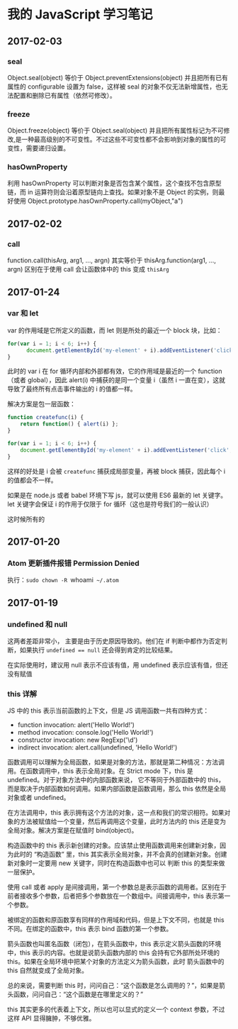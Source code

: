# 我的 JavaScript 学习笔记

## 2017-02-03

### seal

Object.seal(object) 等价于 Object.preventExtensions(object) 并且把所有已有属性的 configurable 设置为 false，这样被 seal 的对象不仅无法新增属性，也无法配置和删除已有属性（依然可修改）。

### freeze

Object.freeze(object) 等价于 Object.seal(object) 并且把所有属性标记为不可修改,是一种最高级别的不可变性。不过这些不可变性都不会影响到对象的属性的可变性，需要递归设置。

### hasOwnProperty

利用 hasOwnProperty 可以判断对象是否包含某个属性，这个查找不包含原型链，而 in 运算符则会沿着原型链向上查找。如果对象不是 Object 的实例，则最好使用 Object.prototype.hasOwnProperty.call(myObject,"a")

## 2017-02-02

### call

function.call(thisArg, arg1, ..., argn) 其实等价于 thisArg.function(arg1, ..., argn) 区别在于使用 call 会让函数体中的 this 变成 `thisArg`

## 2017-01-24

### var 和 let

var 的作用域是它所定义的函数，而 let 则是所处的最近一个 block 块，比如： 

```js
for(var i = 1; i < 6; i++) {
      document.getElementById('my-element' + i).addEventListener('click', function() { alert(i) })
}
```

此时的 var i 在 for 循环内部和外部都有效，它的作用域是最近的一个 function（或者 global），因此 alert(i) 中捕获的是同一个变量 i（虽然 i 一直在变），这就导致了最终所有点击事件输出的 i 的值都一样。

解决方案是包一层函数：

```javascript
function createfunc(i) {
    return function() { alert(i) };
}

for(var i = 1; i < 6; i++) {
    document.getElementById('my-element' + i).addEventListener('click', createfunc(i))
}
```

这样的好处是 i 会被 `createfunc` 捕获成局部变量，再被 block 捕获，因此每个 i 的值都会不一样。

如果是在 node.js 或者 babel 环境下写 js，就可以使用 ES6 最新的 let 关键字。let 关键字会保证 i 的作用于仅限于 for 循环（这也是符号我们的一般认识）

这时候所有的

## 2017-01-20

### Atom 更新插件报错 Permission Denied

执行：`sudo chown -R `whoami` ~/.atom`

## 2017-01-19

### undefined 和 null

这两者差距非常小， 主要是由于历史原因导致的。他们在 if 判断中都作为否定判断，如果执行 `undefined == null` 还会得到肯定的比较结果。

在实际使用时，建议用 null 表示不应该有值，用 undefined 表示应该有值，但还没有赋值

### this 详解

JS 中的 this 表示当前函数的上下文，但是 JS 调用函数一共有四种方式：

* function invocation: alert('Hello World!')
* method invocation: console.log('Hello World!')
* constructor invocation: new RegExp('\\d')
* indirect invocation: alert.call(undefined, 'Hello World!')

函数调用可以理解为全局函数，如果是对象的方法，那就是第二种情况：方法调用。在函数调用中，this 表示全局对象。在 Strict mode 下，this 是 undefined。对于对象方法中的内部函数来说，
它不等同于外部函数中的 this，而是取决于内部函数如何调用。如果内部函数是函数调用，那么 this 依然是全局对象或者 undefined。

在方法调用中，this 表示拥有这个方法的对象，这一点和我们的常识相符。如果对象的方法被赋值给一个变量，然后再调用这个变量，此时方法内的 this 还是变为全局对象。解决方案是在赋值时 bind(object)。

构造函数中的 this 表示新创建的对象。应该禁止使用函数调用来创建新对象，因为此时的 “构造函数” 里，this 其实表示全局对象，并不会真的创建新对象。创建新对象时一定要用 new 关键字，同时在构造函数中也可以
判断 this 的类型来做一层保护。

使用 call 或者 apply 是间接调用，第一个参数总是表示函数的调用者。区别在于前者接收多个参数，后者把多个参数放在一个数组中。间接调用中，this 表示第一个参数。

被绑定的函数和原函数享有同样的作用域和代码，但是上下文不同，也就是 this 不同。在绑定的函数中，this 表示 bind 函数的第一个参数。

箭头函数也叫匿名函数（闭包），在箭头函数中，this 表示定义箭头函数的环境中，this 表示的内容。也就是说箭头函数内部的 this 会持有它外部所处环境的 this。如果在全局环境中把某个对象的方法定义为箭头函数，此时
箭头函数中的 this 自然就变成了全局对象。

总的来说，需要判断 this 时，问问自己：“这个函数是怎么调用的？”，如果是箭头函数，问问自己：“这个函数是在哪里定义的？”

this 其实更多的代表着上下文，所以也可以显式的定义一个 context 参数，不过这样 API 显得臃肿，不够优雅。
